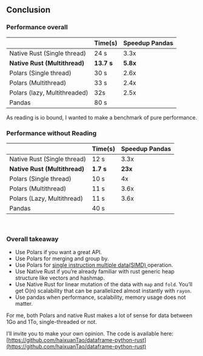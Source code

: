 ## Conclusion

### Performance overall

| |Time\(s\) |Speedup Pandas |
| --- | --- | --- |
|Native Rust \(Single thread\) |24 s |3.3x |
|**Native Rust \(Multithread\)** |**13.7 s** |**5.8x** |
|Polars \(Single thread\) |30 s |2.6x |
|Polars \(Multithread\) |33 s |2.4x |
|Polars \(lazy, Multithreaded\) |32s |2.5x |
|Pandas |80 s | |

As reading is io bound, I wanted to make a benchmark of pure performance.

### Performance without Reading

| |Time\(s\) |Speedup Pandas |
| --- | --- | --- |
|Native Rust \(Single thread\) |12 s |3.3x |
|**Native Rust \(Multithread\)** |**1.7 s** |**23x** |
|Polars \(Single thread\) |10 s |4x |
|Polars \(Multithread\) |11 s |3.6x |
|Polars \(Lazy, Multithread\) |11 s |3.6x |
|Pandas |40 s | |

‌

### Overall takeaway

* Use Polars if you want a great API.
* Use Polars for merging and group by.
* Use Polars for [single instruction multiple data\(SIMD\) ](https://en.wikipedia.org/wiki/SIMD)operation.
* Use Native Rust if you’re already familiar with rust generic heap structure like vectors and hashmap.
* Use Native Rust for linear mutation of the data with `map` and `fold`. You’ll get O\(n\) scalability that can be parallelized almost instantly with `rayon`.
* Use pandas when performance, scalability, memory usage does not matter.

For me, both Polars and native Rust makes a lot of sense for data between 1Go and 1To, single-threaded or not.

I’ll invite you to make your own opinion. The code is available here: [https://github.com/haixuanTao/dataframe-python-rust](https://github.com/haixuanTao/dataframe-python-rust)
